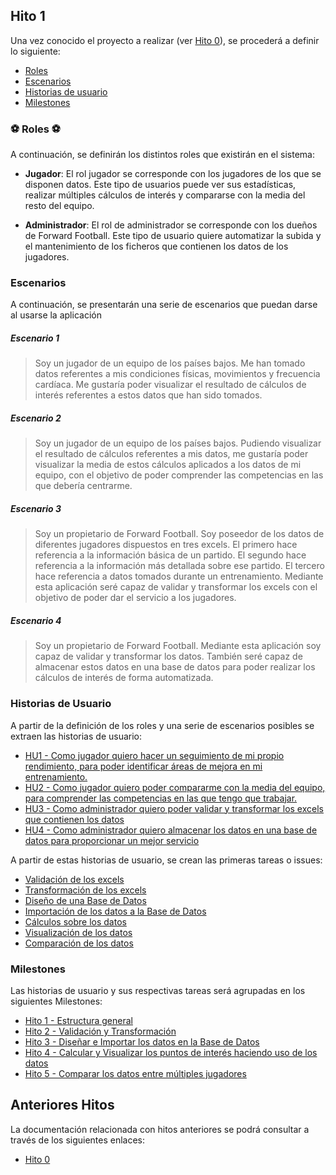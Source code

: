 ## Hito 1

Una vez conocido el proyecto a realizar (ver [Hito 0](https://github.com/vntr-CC/Forward-Football/blob/main/Documentacion/Hitos/Hito-0.md)), se procederá a definir lo siguiente:


* [Roles](#roles)
* [Escenarios](#escenarios)
* [Historias de usuario](#historias)
* [Milestones](#milestones)


<a name="roles"></a>
### ⚽ Roles ⚽

A continuación, se definirán los distintos roles que existirán en el sistema:

* **Jugador**: El rol jugador se corresponde con los jugadores de los que se disponen datos. Este tipo de usuarios puede ver sus estadísticas, realizar múltiples cálculos de interés y compararse con la media del resto del equipo.

* **Administrador**: El rol de administrador se corresponde con los dueños de Forward Football. Este tipo de usuario quiere automatizar la subida y el mantenimiento de los ficheros que contienen los datos de los jugadores.

<a name="escenarios"></a>
### Escenarios

A continuación, se presentarán una serie de escenarios que puedan darse al usarse la aplicación


##### Escenario 1  
>Soy un jugador de un equipo de los países bajos. Me han tomado datos referentes a mis condiciones físicas, movimientos y frecuencia cardíaca. Me gustaría poder visualizar el resultado de cálculos de interés referentes a estos datos que han sido tomados.

##### Escenario 2
>Soy un jugador de un equipo de los países bajos. Pudiendo visualizar el resultado de cálculos referentes a mis datos, me gustaría poder visualizar la media de estos cálculos aplicados a los datos de mi equipo, con el objetivo de poder comprender las competencias en las que debería centrarme.

##### Escenario 3
>Soy un propietario de Forward Football. Soy poseedor de los datos de diferentes jugadores dispuestos en tres excels. El primero hace referencia a la información básica de un partido. El segundo hace referencia a la información más detallada sobre ese partido. El tercero hace referencia a datos tomados durante un entrenamiento. Mediante esta aplicación seré capaz  de validar y transformar los excels con el objetivo de poder dar el servicio a los jugadores.

##### Escenario 4
>Soy un propietario de Forward Football. Mediante esta aplicación soy capaz de validar y transformar los datos. También seré capaz de almacenar estos datos en una base de datos para poder realizar los cálculos de interés de forma automatizada.

<a name="historias"></a>
### Historias de Usuario

A partir de la definición de los roles y una serie de escenarios posibles se extraen las historias de usuario:

* [HU1 - Como jugador quiero hacer un seguimiento de mi propio rendimiento, para poder identificar áreas de mejora en mi entrenamiento.](https://github.com/vntr-CC/Forward-Football/issues/3)
* [HU2 - Como jugador quiero poder compararme con la media del equipo, para comprender las competencias en las que tengo que trabajar.](https://github.com/vntr-CC/Forward-Football/issues/4)
* [HU3 - Como administrador quiero poder validar y transformar los excels que contienen los datos](https://github.com/vntr-CC/Forward-Football/issues/5)
* [HU4 - Como administrador quiero almacenar los datos en una base de datos para proporcionar un mejor servicio](https://github.com/vntr-CC/Forward-Football/issues/6)

A partir de estas historias de usuario, se crean las primeras tareas o issues:

* [Validación de los excels](https://github.com/vntr-CC/Forward-Football/issues/7)
* [Transformación de los excels](https://github.com/vntr-CC/Forward-Football/issues/8)
* [Diseño de una Base de Datos](https://github.com/vntr-CC/Forward-Football/issues/9)
* [Importación de los datos a la Base de Datos](https://github.com/vntr-CC/Forward-Football/issues/10)
* [Cálculos sobre los datos](https://github.com/vntr-CC/Forward-Football/issues/11)
* [Visualización de los datos](https://github.com/vntr-CC/Forward-Football/issues/12)
* [Comparación de los datos](https://github.com/vntr-CC/Forward-Football/issues/13)




<a name="milestones"></a>
### Milestones

Las historias de usuario y sus respectivas tareas será agrupadas en los siguientes Milestones:

* [Hito 1 - Estructura general](https://github.com/vntr-CC/Forward-Football/milestone/2)
* [Hito 2 - Validación y Transformación](https://github.com/vntr-CC/Forward-Football/milestone/3)
* [Hito 3 - Diseñar e Importar los datos en la Base de Datos](https://github.com/vntr-CC/Forward-Football/milestone/5)
* [Hito 4 - Calcular y Visualizar los puntos de interés haciendo uso de los datos](https://github.com/vntr-CC/Forward-Football/milestone/6)
* [Hito 5 - Comparar los datos entre múltiples jugadores](https://github.com/vntr-CC/Forward-Football/milestone/8)

## Anteriores Hitos

La documentación relacionada con hitos anteriores se podrá consultar a través de los siguientes enlaces:

* [Hito 0](https://github.com/vntr-CC/Forward-Football/blob/main/Documentacion/Hitos/Hito-0.md)
